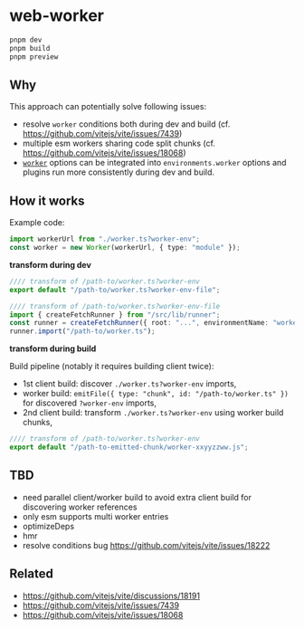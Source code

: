 # web-worker

```sh
pnpm dev
pnpm build
pnpm preview
```

## Why

This approach can potentially solve following issues:

- resolve `worker` conditions both during dev and build (cf. https://github.com/vitejs/vite/issues/7439)
- multiple esm workers sharing code split chunks (cf. https://github.com/vitejs/vite/issues/18068)
- [`worker`](https://vitejs.dev/config/worker-options.html#worker-options) options can be integrated into `environments.worker` options and plugins run more consistently during dev and build.

## How it works

Example code:

```ts
import workerUrl from "./worker.ts?worker-env";
const worker = new Worker(workerUrl, { type: "module" });
```

__transform during dev__

```ts
//// transform of /path-to/worker.ts?worker-env
export default "/path-to/worker.ts?worker-env-file";
```

```ts
//// transform of /path-to/worker.ts?worker-env-file
import { createFetchRunner } from "/src/lib/runner";
const runner = createFetchRunner({ root: "...", environmentName: "worker" });
runner.import("/path-to/worker.ts");
```

__transform during build__

Build pipeline (notably it requires building client twice):

- 1st client build: discover `./worker.ts?worker-env` imports,
- worker build: `emitFile({ type: "chunk", id: "/path-to/worker.ts" })` for discovered `?worker-env` imports,
- 2nd client build: transform `./worker.ts?worker-env` using worker build chunks,

```ts
//// transform of /path-to/worker.ts?worker-env
export default "/path-to-emitted-chunk/worker-xxyyzzww.js";
```

## TBD

- need parallel client/worker build to avoid extra client build for discovering worker references
- only esm supports multi worker entries
- optimizeDeps
- hmr
- resolve conditions bug https://github.com/vitejs/vite/issues/18222

## Related

- https://github.com/vitejs/vite/discussions/18191
- https://github.com/vitejs/vite/issues/7439
- https://github.com/vitejs/vite/issues/18068
